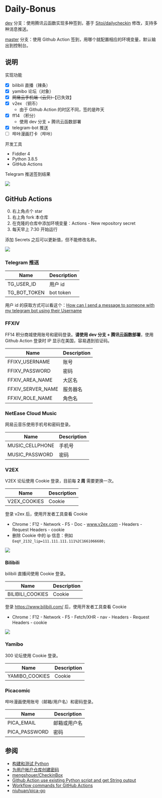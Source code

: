 # Daily-Bonus

[dev](https://github.com/jckling/Daily-Bonus/tree/dev) 分支：使用腾讯云函数实现多种签到，基于 [Sitoi/dailycheckin](https://github.com/Sitoi/dailycheckin) 修改，支持多种消息推送。

[master](https://github.com/jckling/Daily-Bonus/tree/master) 分支：使用 Github Action 签到，用哪个就配置相应的环境变量，默认输出到控制台。


## 说明

实现功能
- [x] bilibili 直播（辣条）
- [x] yamibo 论坛（对象）
- [x] ~~网易云手机端（云贝）~~【已失效】
- [x] v2ex （铜币）
  - 由于 Github Action 的时区不同，签的是昨天
- [x] ff14 （积分）
  - 使用 dev 分支 + 腾讯云函数部署
- [x] telegram-bot 推送
- [ ] 哔咔漫画打卡（哔咔）

开发工具
- Fiddler 4
- Python 3.8.5
- GitHub Actions

Telegram 推送签到结果

![](screenshots/result.png)


## GitHub Actions

0. 右上角点个 star
1. 右上角 fork 本仓库
2. 在克隆的仓库中添加环境变量：Actions - New repository secret
3. 每天早上 7:30 开始运行

添加 Secrets 之后可以更新值，但不能修改名称。

![](screenshots/config.png)

### Telegram 推送

| Name              | Description |
| ----------------- | ----------- |
| TG_USER_ID        | 用户 id      |
| TG_BOT_TOKEN      | bot token   |

用户 id 的获取方式可以看这个：[How can I send a message to someone with my telegram bot using their Username](https://stackoverflow.com/questions/41664810/how-can-i-send-a-message-to-someone-with-my-telegram-bot-using-their-username)

### FFXIV

FF14 积分商城使用账号和密码登录。**请使用 dev 分支 + 腾讯云函数部署**，使用 Github Action 登录时 IP 显示在美国，容易遇到验证码。

| Name              | Description |
| ----------------- | ----------- |
| FFIXV_USERNAME    | 账号        |
| FFIXV_PASSWORD    | 密码        |
| FFXIV_AREA_NAME   | 大区名      |
| FFXIV_SERVER_NAME | 服务器名    |
| FFXIV_ROLE_NAME   | 角色名      |

### NetEase Cloud Music

网易云音乐使用手机号和密码登录。

| Name            | Description |
| --------------- | ----------- |
| MUSIC_CELLPHONE | 手机号      |
| MUSIC_PASSWORD  | 密码        |

### V2EX

V2EX 论坛使用 Cookie 登录，目前每 **2 周** 需要更换一次。

| Name         | Description |
| ------------ | ----------- |
| V2EX_COOKIES | Cookie      |

登录 v2ex 后，使用开发者工具查看 Cookie

- Chrome：F12 - Network - F5 - Doc - www.v2ex.com - Headers - Request Headers - cookie
- 删除 Cookie 中的 ip 信息：例如 `EeqY_2132_lip=111.111.111.111%2C1661066680;`

![](screenshots/v2ex_cookie.png)

### Bilibili

bilibili 直播间使用 Cookie 登录。

| Name             | Description |
| ---------------- | ----------- |
| BILIBILI_COOKIES | Cookie      |

登录 https://www.bilibili.com/ 后，使用开发者工具查看 Cookie

- Chrome：F12 - Network - F5 - Fetch/XHR - nav - Headers - Request Headers - cookie

![](screenshots/bilibili_cookie.png)

### Yamibo

300 论坛使用 Cookie 登录。

| Name           | Description |
| -------------- | ----------- |
| YAMIBO_COOKIES | Cookie      |

### Picacomic

哔咔漫画使用账号（邮箱/用户名）和密码登录。

| Name          | Description |
|---------------|-------------|
| PICA_EMAIL    | 邮箱或用户名 |
| PICA_PASSWORD | 密码        |


## 参阅

- [构建和测试 Python](https://docs.github.com/cn/actions/guides/building-and-testing-python)
- [为用户帐户仓库创建密码](https://docs.github.com/cn/actions/reference/encrypted-secrets#creating-encrypted-secrets-for-a-repository)
- [mengshouer/CheckinBox](https://github.com/mengshouer/CheckinBox)
- [Github Action use existing Python script and get String output](https://stackoverflow.com/questions/61656704/github-action-use-existing-python-script-and-get-string-output)
- [Workflow commands for GitHub Actions](https://docs.github.com/en/actions/learn-github-actions/workflow-commands-for-github-actions)
- [niuhuan/pica-go](https://github.com/niuhuan/pica-go)
